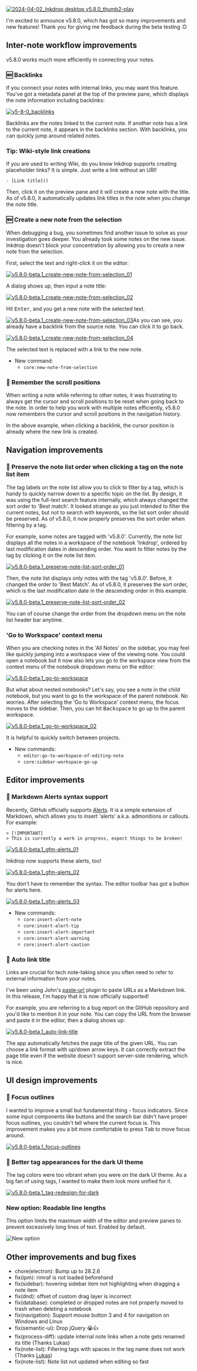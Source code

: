 [![2024-04-02_Inkdrop desktop v5.8.0_thumb2-play](https://uploads.inkdrop.app/attachments/user-d975606d93c067c5ef8d6adfb5db83b5/file:ofdZM_W4O/index-public)](https://youtu.be/4-Db8eiJ0_o)

I'm excited to announce v5.8.0, which has got so many improvements and new features!
Thank you for giving me feedback during the beta testing :D

## Inter-note workflow improvements

v5.8.0 works much more efficiently in connecting your notes.

### 🆕 Backlinks

If you connect your notes with internal links, you may want this feature.
You've got a metadata panel at the top of the preview pane, which displays the note information including backlinks:

[![v5-8-0_backlinks](https://uploads.inkdrop.app/attachments/user-d975606d93c067c5ef8d6adfb5db83b5/file:B6Fpsr-8l/index-public)](https://uploads.inkdrop.app/attachments/user-d975606d93c067c5ef8d6adfb5db83b5/file:B6Fpsr-8l/index-public)

Backlinks are the notes linked to the current note.
If another note has a link to the current note, it appears in the backlinks section.
With backlinks, you can quickly jump around related notes.

### Tip: Wiki-style link creations

If you are used to writing Wiki, do you know Inkdrop supports creating placeholder links? It is simple. Just write a link without an URI!

```
- [Link title]()
```

Then, click it on the preview pane and it will create a new note with the title. As of v5.8.0, it automatically updates link titles in the note when you change the note title.

### 🆕 Create a new note from the selection

When debugging a bug, you sometimes find another issue to solve as your investigation goes deeper. You already took some notes on the new issue. Inkdrop doesn't block your concentration by allowing you to create a new note from the selection.

First, select the text and right-click it on the editor:

[![v5.8.0-beta.1_create-new-note-from-selection_01](https://uploads.inkdrop.app/attachments/user-d975606d93c067c5ef8d6adfb5db83b5/file:eQzNYZaJV/index-public)](https://uploads.inkdrop.app/attachments/user-d975606d93c067c5ef8d6adfb5db83b5/file:eQzNYZaJV/index-public)

A dialog shows up, then input a note title:

[![v5.8.0-beta.1_create-new-note-from-selection_02](https://uploads.inkdrop.app/attachments/user-d975606d93c067c5ef8d6adfb5db83b5/file:iREk41NjW/index-public)](https://uploads.inkdrop.app/attachments/user-d975606d93c067c5ef8d6adfb5db83b5/file:iREk41NjW/index-public)

Hit <kbd>Enter</kbd>, and you get a new note with the selected text.

[![v5.8.0-beta.1_create-new-note-from-selection_03](https://uploads.inkdrop.app/attachments/user-d975606d93c067c5ef8d6adfb5db83b5/file:m-WMQ5F9a/index-public)](https://uploads.inkdrop.app/attachments/user-d975606d93c067c5ef8d6adfb5db83b5/file:m-WMQ5F9a/index-public)As you can see, you already have a backlink from the source note. You can click it to go back.

[![v5.8.0-beta.1_create-new-note-from-selection_04](https://uploads.inkdrop.app/attachments/user-d975606d93c067c5ef8d6adfb5db83b5/file:qS5q_-EaZ/index-public)](https://uploads.inkdrop.app/attachments/user-d975606d93c067c5ef8d6adfb5db83b5/file:qS5q_-EaZ/index-public)

The selected text is replaced with a link to the new note.

- New command:
  - `core:new-note-from-selection`

### 🙌 Remember the scroll positions

When writing a note while referring to other notes, it was frustrating to always get the cursor and scroll positions to be reset when going back to the note. In order to help you work with multiple notes efficiently, v5.8.0 now remembers the cursor and scroll positions in the navigation history.

In the above example, when clicking a backlink, the cursor position is already where the new link is created.

## Navigation improvements

### 🫡 Preserve the note list order when clicking a tag on the note list item

The tag labels on the note list allow you to click to filter by a tag, which is handy to quickly narrow down to a specific topic on the list. By design, it was using the full-text search feature internally, which always changed the sort order to 'Best match'. It looked strange as you just intended to filter the current notes, but not to search with keywords, so the list sort order should be preserved. As of v5.8.0, it now properly preserves the sort order when filtering by a tag.

For example, some notes are tagged with 'v5.8.0'. Currently, the note list displays all the notes in a workspace of the notebook 'Inkdrop', ordered by last modification dates in descending order. You want to filter notes by the tag by clicking it on the note list item.

[![v5.8.0-beta.1_preserve-note-list-sort-order_01](https://uploads.inkdrop.app/attachments/user-d975606d93c067c5ef8d6adfb5db83b5/file:eI86r2uX4/index-public)](https://uploads.inkdrop.app/attachments/user-d975606d93c067c5ef8d6adfb5db83b5/file:eI86r2uX4/index-public)

Then, the note list displays only notes with the tag 'v5.8.0'. Before, it changed the order to 'Best Match'. As of v5.8.0, it preserves the sort order, which is the last modification date in the descending order in this example.

[![v5.8.0-beta.1_preserve-note-list-sort-order_02](https://uploads.inkdrop.app/attachments/user-d975606d93c067c5ef8d6adfb5db83b5/file:zFSW1sX2o/index-public)](https://uploads.inkdrop.app/attachments/user-d975606d93c067c5ef8d6adfb5db83b5/file:zFSW1sX2o/index-public)

You can of course change the order from the dropdown menu on the note list header bar anytime.

### 'Go to Workspace' context menu

When you are checking notes in the 'All Notes' on the sidebar, you may feel like quickly jumping into a workspace view of the viewing note. You could open a notebook but it now also lets you go to the workspace view from the context menu of the notebook dropdown menu on the editor:

[![v5.8.0-beta.1_go-to-workspace](https://uploads.inkdrop.app/attachments/user-d975606d93c067c5ef8d6adfb5db83b5/file:PzVbjS52Z/index-public)](https://uploads.inkdrop.app/attachments/user-d975606d93c067c5ef8d6adfb5db83b5/file:PzVbjS52Z/index-public)

But what about nested notebooks? Let's say, you see a note in the child notebook, but you want to go to the workspace of the parent notebook. No worries. After selecting the 'Go to Workspace' context menu, the focus moves to the sidebar. Then, you can hit <kbd>Backspace</kbd> to go up to the parent workspace.

[![v5.8.0-beta.1_go-to-workspace_02](https://uploads.inkdrop.app/attachments/user-d975606d93c067c5ef8d6adfb5db83b5/file:9ljmf5sQR/index-public)](https://uploads.inkdrop.app/attachments/user-d975606d93c067c5ef8d6adfb5db83b5/file:9ljmf5sQR/index-public)

It is helpful to quickly switch between projects.

- New commands:
  - `editor:go-to-workspace-of-editing-note`
  - `core:sidebar-workspace-go-up`

## Editor improvements

### 🔔 Markdown Alerts syntax support

Recently, GitHub officially supports [Alerts](https://docs.github.com/en/get-started/writing-on-github/getting-started-with-writing-and-formatting-on-github/basic-writing-and-formatting-syntax#alerts). It is a simple extension of Markdown, which allows you to insert 'alerts' a.k.a. admonitions or callouts. For example:

```
> [!IMPORTANT]
> This is currently a work in progress, expect things to be broken!
```

[![v5.8.0-beta.1_gfm-alerts_01](https://uploads.inkdrop.app/attachments/user-d975606d93c067c5ef8d6adfb5db83b5/file:c6cvtAUIq/index-public)](https://uploads.inkdrop.app/attachments/user-d975606d93c067c5ef8d6adfb5db83b5/file:c6cvtAUIq/index-public)

Inkdrop now supports these alerts, too!

[![v5.8.0-beta.1_gfm-alerts_02](https://uploads.inkdrop.app/attachments/user-d975606d93c067c5ef8d6adfb5db83b5/file:wElcnzkli/index-public)](https://uploads.inkdrop.app/attachments/user-d975606d93c067c5ef8d6adfb5db83b5/file:wElcnzkli/index-public)

You don't have to remember the syntax. The editor toolbar has got a button for alerts here.

[![v5.8.0-beta.1_gfm-alerts_03](https://uploads.inkdrop.app/attachments/user-d975606d93c067c5ef8d6adfb5db83b5/file:7wg_OIJCm/index-public)](https://uploads.inkdrop.app/attachments/user-d975606d93c067c5ef8d6adfb5db83b5/file:7wg_OIJCm/index-public)

- New commands:
  - `core:insert-alert-note`
  - `core:insert-alert-tip`
  - `core:insert-alert-important`
  - `core:insert-alert-warning`
  - `core:insert-alert-caution`

### 🔗 Auto link title

Links are crucial for tech note-taking since you often need to refer to external information from your notes.

I've been using John's [paste-url](https://my.inkdrop.app/plugins/paste-url) plugin to paste URLs as a Markdown link. In this release, I'm happy that it is now officially supported!

For example, you are referring to a bug report on the GitHub repository and you'd like to mention it in your note. You can copy the URL from the browser and paste it in the editor, then a dialog shows up:

[![v5.8.0-beta.1_auto-link-title](https://uploads.inkdrop.app/attachments/user-d975606d93c067c5ef8d6adfb5db83b5/file:gD2U5mzPv/index-public)](https://uploads.inkdrop.app/attachments/user-d975606d93c067c5ef8d6adfb5db83b5/file:gD2U5mzPv/index-public)

The app automatically fetches the page title of the given URL. You can choose a link format with up/down arrow keys. It can correctly extract the page title even if the website doesn't support server-side rendering, which is nice.

## UI design improvements

### 🧐 Focus outlines

I wanted to improve a small but fundamental thing - focus indicators. Since some input components like buttons and the search bar didn't have proper focus outlines, you couldn't tell where the current focus is. This improvement makes you a bit more comfortable to press <kbd>Tab</kbd> to move focus around.

[![v5.8.0-beta.1_focus-outlines](https://uploads.inkdrop.app/attachments/user-d975606d93c067c5ef8d6adfb5db83b5/file:ezfusyqt8/index-public)](https://uploads.inkdrop.app/attachments/user-d975606d93c067c5ef8d6adfb5db83b5/file:ezfusyqt8/index-public)

### 🔖 Better tag appearances for the dark UI theme

The tag colors were too vibrant when you were on the dark UI theme. As a big fan of using tags, I wanted to make them look more unified for it.

[![v5.8.0-beta.1_tag-redesign-for-dark](https://uploads.inkdrop.app/attachments/user-d975606d93c067c5ef8d6adfb5db83b5/file:gxKqYycRI/index-public)](https://uploads.inkdrop.app/attachments/user-d975606d93c067c5ef8d6adfb5db83b5/file:gxKqYycRI/index-public)

### New option: Readable line lengths

This option limits the maximum width of the editor and preview panes to prevent excessively long lines of text. Enabled by default.

![New option](https://uploads.inkdrop.app/attachments/user-d975606d93c067c5ef8d6adfb5db83b5/file:VUNwrLDtR/index-public)

## Other improvements and bug fixes

- chore(electron): Bump up to 28.2.6
- fix(ipm): rimraf is not loaded beforehand
- fix(sidebar): hovering sidebar item not highlighting when dragging a note item
- fix(dnd): offset of custom drag layer is incorrect
- fix(database): completed or dropped notes are not properly moved to trash when deleting a notebook
- fix(navigation): Support mouse button 3 and 4 for navigation on Windows and Linux
- fix(semantic-ui): Drop jQuery 😭👍
- fix(process-diff): update internal note links when a note gets renamed its title (Thanks Lukas)
- fix(note-list): Filtering tags with spaces in the tag name does not work (Thanks [Lukas](https://forum.inkdrop.app/t/filtering-tags-with-spaces-in-the-tag-name-does-not-work/4358))
- fix(note-list): Note list not updated when editing so fast
